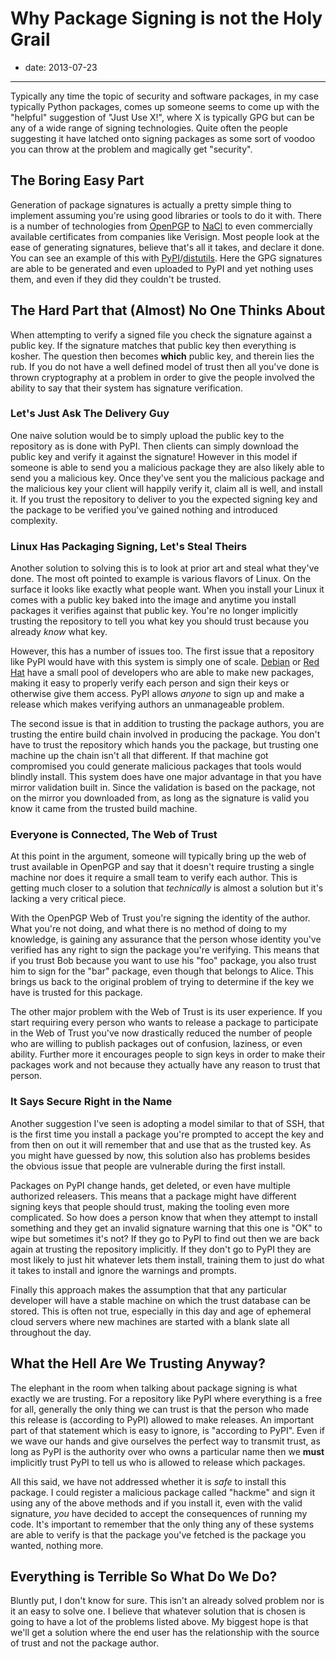 # Why Package Signing is not the Holy Grail

- date: 2013-07-23

-------------------------------------------------------------------------------

Typically any time the topic of security and software packages, in my case
typically Python packages, comes up someone seems to come up with the "helpful"
suggestion of "Just Use X!", where X is typically GPG but can be any of a wide
range of signing technologies. Quite often the people suggesting it have
latched onto signing packages as some sort of voodoo you can throw at the
problem and magically get "security".


## The Boring Easy Part

Generation of package signatures is actually a pretty simple thing to implement
assuming you're using good libraries or tools to do it with. There is a number
of technologies from [OpenPGP][1] to [NaCl][2] to even commercially available
certificates from companies like Verisign. Most people look at the ease of
generating signatures, believe that's all it takes, and declare it done.
You can see an example of this with [PyPI][3]/[distutils][4]. Here the GPG
signatures are able to be generated and even uploaded to PyPI and yet nothing
uses them, and even if they did they couldn't be trusted.


## The Hard Part that (Almost) No One Thinks About

When attempting to verify a signed file you check the signature against a
public key. If the signature matches that public key then everything is kosher.
The question then becomes **which** public key, and therein lies the rub. If
you do not have a well defined model of trust then all you've done is thrown
cryptography at a problem in order to give the people involved the ability to
say that their system has signature verification.


### Let's Just Ask The Delivery Guy

One naive solution would be to simply upload the public key to the repository
as is done with PyPI. Then clients can simply download the public key and
verify it against the signature! However in this model if someone is able to
send you a malicious package they are also likely able to send you a malicious
key. Once they've sent you the malicious package and the malicious key your
client will happily verify it, claim all is well, and install it. If you trust
the repository to deliver to you the expected signing key and the package to be
verified you've gained nothing and introduced complexity.


### Linux Has Packaging Signing, Let's Steal Theirs

Another solution to solving this is to look at prior art and steal what they've
done. The most oft pointed to example is various flavors of Linux. On the
surface it looks like exactly what people want. When you install your Linux it
comes with a public key baked into the image and anytime you install packages
it verifies against that public key. You're no longer implicitly trusting the
repository to tell you what key you should trust because you already *know*
what key.

However, this has a number of issues too. The first issue that a repository
like PyPI would have with this system is simply one of scale. [Debian][5] or
[Red Hat][6] have a small pool of developers who are able to make new packages,
making it easy to properly verify each person and sign their keys or otherwise
give them access. PyPI allows *anyone* to sign up and make a release which
makes verifying authors an unmanageable problem.

The second issue is that in addition to trusting the package authors, you are
trusting the entire build chain involved in producing the package. You don't
have to trust the repository which hands you the package, but trusting one
machine up the chain isn't all that different. If that machine got compromised
you could generate malicious packages that tools would blindly install. This
system does have one major advantage in that you have mirror validation built
in. Since the validation is based on the package, not on the mirror you
downloaded from, as long as the signature is valid you know it came from the
trusted build machine.


### Everyone is Connected, The Web of Trust

At this point in the argument, someone will typically bring up the web of trust
available in OpenPGP and say that it doesn't require trusting a single machine
nor does it require a small team to verify each author. This is getting much
closer to a solution that *technically* is almost a solution but it's lacking
a very critical piece.

With the OpenPGP Web of Trust you're signing the identity of the author. What
you're not doing, and what there is no method of doing to my knowledge, is
gaining any assurance that the person whose identity you've verified has any
right to sign the package you're verifying. This means that if you trust Bob
because you want to use his "foo" package, you also trust him to sign for the
"bar" package, even though that belongs to Alice. This brings us back to the
original problem of trying to determine if the key we have is trusted for this
package.

The other major problem with the Web of Trust is its user experience. If
you start requiring every person who wants to release a package to participate
in the Web of Trust you've now drastically reduced the number of people who are
willing to publish packages out of confusion, laziness, or even ability.
Further more it encourages people to sign keys in order to make their packages
work and not because they actually have any reason to trust that person.


### It Says Secure Right in the Name

Another suggestion I've seen is adopting a model similar to that of SSH, that
is the first time you install a package you're prompted to accept the key and
from then on out it will remember that and use that as the trusted key. As you
might have guessed by now, this solution also has problems besides the obvious
issue that people are vulnerable during the first install.

Packages on PyPI change hands, get deleted, or even have multiple authorized
releasers. This means that a package might have different signing keys that
people should trust, making the tooling even more complicated. So how does a
person know that when they attempt to install something and they get an invalid
signature warning that this one is "OK" to wipe but sometimes it's not? If they
go to PyPI to find out then we are back again at trusting the repository
implicitly. If they don't go to PyPI they are most likely to just hit whatever
lets them install, training them to just do what it takes to install and ignore
the warnings and prompts.

Finally this approach makes the assumption that that any particular developer
will have a stable machine on which the trust database can be stored. This is
often not true, especially in this day and age of ephemeral cloud servers where
new machines are started with a blank slate all throughout the day.


## What the Hell Are We Trusting Anyway?

The elephant in the room when talking about package signing is what exactly we
are trusting. For a repository like PyPI where everything is a free for all,
generally the only thing we can trust is that the person who made this release
is (according to PyPI) allowed to make releases. An important part of that
statement which is easy to ignore, is "according to PyPI".  Even if we wave our
hands and give ourselves the perfect way to transmit trust, as long as PyPI is
the authority over who owns a particular name then we **must** implicitly trust
PyPI to tell us who is allowed to release which packages.

All this said, we have not addressed whether it is *safe* to install this
package. I could register a malicious package called "hackme" and sign it using
any of the above methods and if you install it, even with the valid signature,
*you* have decided to accept the consequences of running my code. It's
important to remember that the only thing any of these systems are able to
verify is that the package you've fetched is the package you wanted,
nothing more.


## Everything is Terrible So What Do We Do?

Bluntly put, I don't know for sure. This isn't an already solved problem nor is
it an easy to solve one. I believe that whatever solution that is chosen is
going to have a lot of the problems listed above. My biggest hope is that we'll
get a solution where the end user has the relationship with the source of trust
and not the package author.


[1]: http://www.openpgp.org/
[2]: http://nacl.cr.yp.to/
[3]: https://pypi.python.org/
[4]: http://docs.python.org/2/distutils/packageindex.html#uploading-packages
[5]: http://www.debian.org/
[6]: https://www.redhat.com/
[7]: http://convergence.io/
